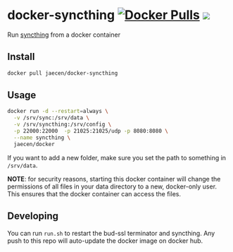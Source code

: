 # docker-syncthing [![Docker Pulls](https://img.shields.io/docker/pulls/jaecen/docker-syncthing.svg?maxAge=2592000)](https://hub.docker.com/r/jaecen/docker-syncthing) [![](https://images.microbadger.com/badges/image/jaecen/docker-syncthing.svg)](https://microbadger.com/images/jaecen/docker-syncthing "Get your own image badge on microbadger.com")

Run [syncthing](https://syncthing.net) from a docker container

## Install
```sh
docker pull jaecen/docker-syncthing
```

## Usage

```sh
docker run -d --restart=always \
  -v /srv/sync:/srv/data \
  -v /srv/syncthing:/srv/config \
  -p 22000:22000  -p 21025:21025/udp -p 8080:8080 \
  --name syncthing \
  jaecen/docker
```

If you want to add a new folder, make sure you set the path to something in `/srv/data`.

**NOTE**: for security reasons, starting this docker container will change the permissions of all files in your data directory to a new, docker-only user. This ensures that the docker container can access the files.

## Developing
You can run `run.sh` to restart the bud-ssl terminator and syncthing. Any push to this repo will auto-update the docker image on docker hub.
 